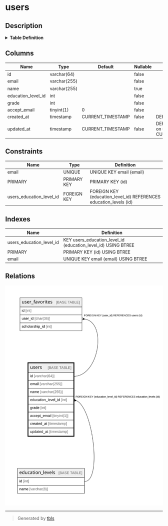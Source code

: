 # users

## Description

<details>
<summary><strong>Table Definition</strong></summary>

```sql
CREATE TABLE `users` (
  `id` varchar(64) COLLATE utf8mb4_unicode_ci NOT NULL,
  `email` varchar(255) COLLATE utf8mb4_unicode_ci NOT NULL,
  `name` varchar(255) COLLATE utf8mb4_unicode_ci DEFAULT NULL COMMENT '表示名',
  `education_level_id` int NOT NULL,
  `grade` int NOT NULL,
  `accept_email` tinyint(1) NOT NULL DEFAULT '0',
  `created_at` timestamp NOT NULL DEFAULT CURRENT_TIMESTAMP,
  `updated_at` timestamp NOT NULL DEFAULT CURRENT_TIMESTAMP ON UPDATE CURRENT_TIMESTAMP,
  PRIMARY KEY (`id`),
  UNIQUE KEY `email` (`email`),
  KEY `users_education_level_id` (`education_level_id`),
  CONSTRAINT `users_education_level_id` FOREIGN KEY (`education_level_id`) REFERENCES `education_levels` (`id`) ON DELETE RESTRICT
) ENGINE=InnoDB DEFAULT CHARSET=utf8mb4 COLLATE=utf8mb4_unicode_ci
```

</details>

## Columns

| Name | Type | Default | Nullable | Extra Definition | Children | Parents | Comment |
| ---- | ---- | ------- | -------- | ---------------- | -------- | ------- | ------- |
| id | varchar(64) |  | false |  | [user_favorites](user_favorites.md) |  |  |
| email | varchar(255) |  | false |  |  |  |  |
| name | varchar(255) |  | true |  |  |  | 表示名 |
| education_level_id | int |  | false |  |  | [education_levels](education_levels.md) |  |
| grade | int |  | false |  |  |  |  |
| accept_email | tinyint(1) | 0 | false |  |  |  |  |
| created_at | timestamp | CURRENT_TIMESTAMP | false | DEFAULT_GENERATED |  |  |  |
| updated_at | timestamp | CURRENT_TIMESTAMP | false | DEFAULT_GENERATED on update CURRENT_TIMESTAMP |  |  |  |

## Constraints

| Name | Type | Definition |
| ---- | ---- | ---------- |
| email | UNIQUE | UNIQUE KEY email (email) |
| PRIMARY | PRIMARY KEY | PRIMARY KEY (id) |
| users_education_level_id | FOREIGN KEY | FOREIGN KEY (education_level_id) REFERENCES education_levels (id) |

## Indexes

| Name | Definition |
| ---- | ---------- |
| users_education_level_id | KEY users_education_level_id (education_level_id) USING BTREE |
| PRIMARY | PRIMARY KEY (id) USING BTREE |
| email | UNIQUE KEY email (email) USING BTREE |

## Relations

![er](users.svg)

---

> Generated by [tbls](https://github.com/k1LoW/tbls)
